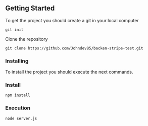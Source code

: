 ## Getting Started

To get the project you should create a git in your local computer

```
git init
```

Clone the repository

```
git clone https://github.com/Johndev85/backen-stripe-test.git
```

### Installing

To install the project you should execute the next commands.

### Install

```
npm install
```

### Execution

```
node server.js
```
